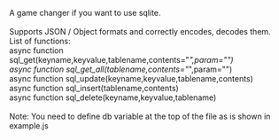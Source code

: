 A game changer if you want to use sqlite.\
\
Supports JSON / Object formats and correctly encodes, decodes them.
\
List of functions:\
async function sql_get(keyname,keyvalue,tablename,contents="*",param="")\
async function sql_get_all(tablename,contents="*",param="")\
async function sql_update(keyname,keyvalue,tablename,contents)\
async function sql_insert(tablename,contents)\
async function sql_delete(keyname,keyvalue,tablename)\
\
Note: You need to define db variable at the top of the file as is shown in example.js
